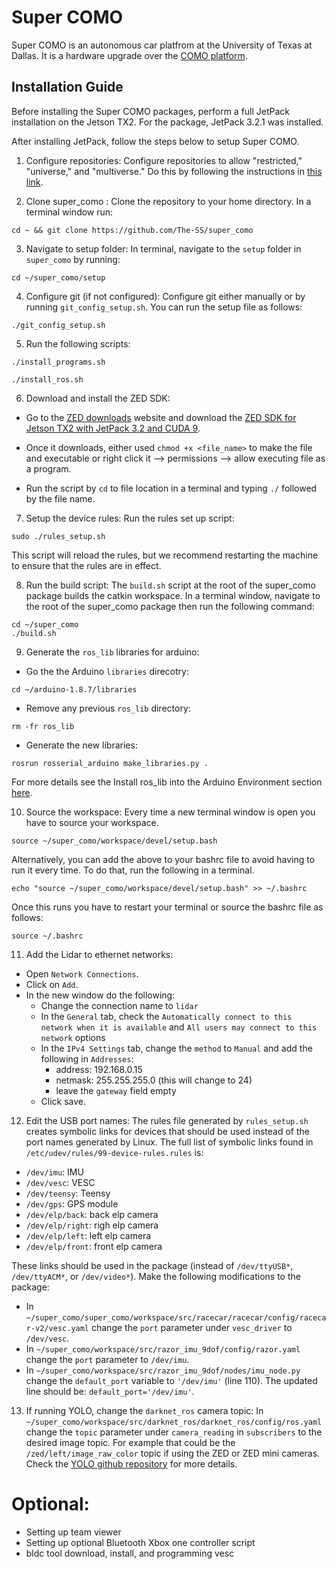 # Super COMO
Super COMO is an autonomous car platfrom at the University of Texas at Dallas. It is a hardware upgrade over the [COMO platform](https://github.com/TSummersLab/como).

## Installation Guide

Before installing the Super COMO packages, perform a full JetPack installation on the Jetson TX2. For the package, JetPack 3.2.1 was installed. 

After installing JetPack, follow the steps below to setup Super COMO.

1. Configure repositories:
Configure repositories to allow "restricted," "universe," and "multiverse." Do this by following the instructions in [this link](https://help.ubuntu.com/community/Repositories/Ubuntu).

2. Clone super_como :
Clone the repository to your home directory. In a terminal window run:
```
cd ~ && git clone https://github.com/The-SS/super_como
```

3. Navigate to setup folder:
In terminal, navigate to the `setup` folder in `super_como` by running:
``` 
cd ~/super_como/setup
```

4. Configure git (if not configured):
Configure git either manually or by running `git_config_setup.sh`. You can run the setup file as follows:
```
./git_config_setup.sh
```

5. Run the following scripts:
```
./install_programs.sh

./install_ros.sh

```

6. Download and install the ZED SDK:
- Go to the [ZED downloads](https://www.stereolabs.com/developers/release/#sdkdownloads_anchor) website and download the [ZED SDK for Jetson TX2 with JetPack 3.2 and CUDA 9](https://download.stereolabs.com/zedsdk/2.7/tegrax2).

- Once it downloads, either used `chmod +x <file_name>` to make the file and executable or right click it --> permissions --> allow executing file as a program.

- Run the script by `cd` to file location in a terminal and typing `./` followed by the file name.

7. Setup the device rules:
Run the rules set up script:
```
sudo ./rules_setup.sh
```

This script will reload the rules, but we recommend restarting the machine to ensure that the rules are in effect.

8. Run the build script:
The `build.sh` script at the root of the super_como package builds the catkin workspace. In a terminal window, navigate to the root of the super_como package then run the following command:
```
cd ~/super_como
./build.sh
```

9. Generate the `ros_lib` libraries for arduino:
- Go the the Arduino `libraries` direcotry: 
```
cd ~/arduino-1.8.7/libraries
``` 
- Remove any previous `ros_lib` directory:
```
rm -fr ros_lib
```
- Generate the new libraries:
```
rosrun rosserial_arduino make_libraries.py .
```

For more details see the Install ros_lib into the Arduino Environment section [here](http://wiki.ros.org/rosserial_arduino/Tutorials/Arduino%20IDE%20Setup).

10. Source the workspace:
Every time a new terminal window is open you have to source your workspace.
```
source ~/super_como/workspace/devel/setup.bash
```
Alternatively, you can add the above to your bashrc file to avoid having to run it every time. To do that, run the following in a terminal.
```
echo "source ~/super_como/workspace/devel/setup.bash" >> ~/.bashrc
```
Once this runs you have to restart your terminal or source the bashrc file as follows:
```
source ~/.bashrc
```

11. Add the Lidar to ethernet networks:
- Open `Network Connections`.
- Click on `Add`.
- In the new window do the following:
	- Change the connection name to `lidar`
	- In the `General` tab, check the `Automatically connect to this network when it is available` and `All users may connect to this network` options
	- In the `IPv4 Settings` tab, change the `method` to `Manual` and add the following in `Addresses`:
		- address: 192.168.0.15
		- netmask: 255.255.255.0 (this will change to 24)
		- leave the `gateway` field empty
	- Click save.

12. Edit the USB port names:
The rules file generated by `rules_setup.sh` creates symbolic links for devices that should be used instead of the port names generated by Linux. The full list of symbolic links found in `/etc/udev/rules/99-device-rules.rules` is:
- `/dev/imu`: IMU
- `/dev/vesc`: VESC 
- `/dev/teensy`: Teensy
- `/dev/gps`: GPS module
- `/dev/elp/back`: back elp camera
- `/dev/elp/right`: righ elp camera
- `/dev/elp/left`: left elp camera
- `/dev/elp/front`: front elp camera

These links should be used in the package (instead of `/dev/ttyUSB*`, `/dev/ttyACM*`, or `/dev/video*`). Make the following modifications to the package:
- In `~/super_como/super_como/workspace/src/racecar/racecar/config/racecar-v2/vesc.yaml` change the `port` parameter under `vesc_driver` to `/dev/vesc`.
- In `~/super_como/workspace/src/razor_imu_9dof/config/razor.yaml` change the `port` parameter to `/dev/imu`.
- In `~/super_como/workspace/src/razor_imu_9dof/nodes/imu_node.py` change the `default_port` variable to `'/dev/imu'` (line 110). The updated line should be: `default_port='/dev/imu'`.

13. If running YOLO, change the `darknet_ros` camera topic: 
In `~/super_como/workspace/src/darknet_ros/darknet_ros/config/ros.yaml` change the `topic` parameter under `camera_reading` in `subscribers` to the desired image topic. For example that could be the `/zed/left/image_raw_color` topic if using the ZED or ZED mini cameras. Check the [YOLO github repository](https://github.com/leggedrobotics/darknet_ros/tree/7bc7ec0517b7107712da998f975584c88ed15f77) for more details.


# Optional:

- Setting up team viewer
- Setting up optional Bluetooth Xbox one controller script
- bldc tool download, install, and programming vesc








